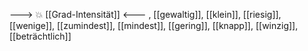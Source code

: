 ---> 💥 [[Grad-Intensität]] <---
, [[gewaltig]], [[klein]], [[riesig]], [[wenige]], [[zumindest]], [[mindest]], [[gering]], [[knapp]], [[winzig]], [[beträchtlich]]